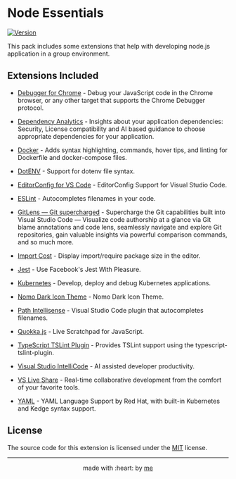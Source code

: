 # Node Essentials 

[![Version](https://vsmarketplacebadge.apphb.com/version/afractal.node-essentials.svg)](https://marketplace.visualstudio.com/items?itemName=afractal.node-essentials)

This pack includes some extensions that help with developing node.js application in a group environment.

## Extensions Included

* [Debugger for Chrome](https://marketplace.visualstudio.com/items?itemName=msjsdiag.debugger-for-chrome) - Debug your JavaScript code in the Chrome browser, or any other target that supports the Chrome Debugger protocol.

* [Dependency Analytics](https://marketplace.visualstudio.com/items?itemName=redhat.fabric8-analytics) - Insights about your application dependencies: Security, License compatibility and AI based guidance to choose appropriate dependencies for your application.

* [Docker](https://marketplace.visualstudio.com/items?itemName=PeterJausovec.vscode-docker) - Adds syntax highlighting, commands, hover tips, and linting for Dockerfile and docker-compose files.
 
* [DotENV](https://marketplace.visualstudio.com/items?itemName=mikestead.dotenv) - Support for dotenv file syntax.
 
* [EditorConfig for VS Code](https://marketplace.visualstudio.com/items?itemName=EditorConfig.EditorConfig) - EditorConfig Support for Visual Studio Code. 
 
* [ESLint](https://marketplace.visualstudio.com/items?itemName=dbaeumer.vscode-eslint) - Autocompletes filenames in your code. 

* [GitLens — Git supercharged](https://marketplace.visualstudio.com/items?itemName=eamodio.gitlens) - Supercharge the Git capabilities built into Visual Studio Code — Visualize code authorship at a glance via Git blame annotations and code lens, seamlessly navigate and explore Git repositories, gain valuable insights via powerful comparison commands, and so much more. 

* [Import Cost](https://marketplace.visualstudio.com/items?itemName=wix.vscode-import-cost) - Display import/require package size in the editor.

* [Jest](https://marketplace.visualstudio.com/items?itemName=Orta.vscode-jest) - Use Facebook's Jest With Pleasure.
 
* [Kubernetes](https://marketplace.visualstudio.com/items?itemName=ms-kubernetes-tools.vscode-kubernetes-tools) - Develop, deploy and debug Kubernetes applications.

* [Nomo Dark Icon Theme](https://marketplace.visualstudio.com/items?itemName=be5invis.vscode-icontheme-nomo-dark) - Nomo Dark Icon Theme.

* [Path Intellisense](https://marketplace.visualstudio.com/items?itemName=christian-kohler.path-intellisense) - Visual Studio Code plugin that autocompletes filenames. 

* [Quokka.js](https://marketplace.visualstudio.com/items?itemName=WallabyJs.quokka-vscode) - Live Scratchpad for JavaScript. 

* [TypeScript TSLint Plugin](https://marketplace.visualstudio.com/items?itemName=ms-vscode.vscode-typescript-tslint-plugin) - Provides TSLint support using the typescript-tslint-plugin. 

* [Visual Studio IntelliCode](https://marketplace.visualstudio.com/items?itemName=VisualStudioExptTeam.vscodeintellicode) - AI assisted developer productivity. 

* [VS Live Share](https://marketplace.visualstudio.com/items?itemName=MS-vsliveshare.vsliveshare) - Real-time collaborative development from the comfort of your favorite tools.

* [YAML](https://marketplace.visualstudio.com/items?itemName=redhat.vscode-yaml) - YAML Language Support by Red Hat, with built-in Kubernetes and Kedge syntax support. 


## License

The source code for this extension is licensed under the [MIT](./LICENSE.md) license.

---

<p align="center">
    made with :heart: by <a href="https://github.com/afractal">me</a>
</p>
